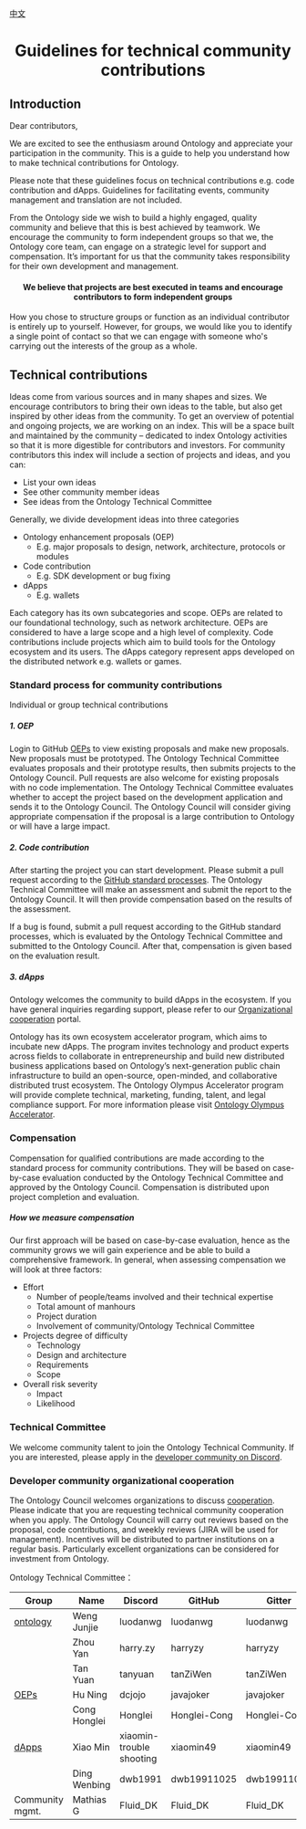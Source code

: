 [中文](https://github.com/ontio/documentation/blob/master/zh-CN/standard_process_for_contributor.md)

<h1 align="center">Guidelines for technical community contributions</h1>

## Introduction

Dear contributors,

We are excited to see the enthusiasm around Ontology and appreciate your participation in the community. This is a guide to help you understand how to make technical contributions for Ontology.

Please note that these guidelines focus on technical contributions e.g. code contribution and dApps. Guidelines for facilitating events, community management and translation are not included.

From the Ontology side we wish to build a highly engaged, quality community and believe that this is best achieved by teamwork. We encourage the community to form independent groups so that we, the Ontology core team, can engage on a strategic level for support and compensation. It’s important for us that the community takes responsibility for their own development and management.

<h4 align="center">We believe that projects are best executed in teams and encourage contributors to form independent groups</h4>

How you chose to structure groups or function as an individual contributor is entirely up to yourself. However, for groups, we would like you to identify a single point of contact so that we can engage with someone who's carrying out the interests of the group as a whole.

## Technical contributions

Ideas come from various sources and in many shapes and sizes. We encourage contributors to bring their own ideas to the table, but also get inspired by other ideas from the community.
To get an overview of potential and ongoing projects, we are working on an index. This will be a space built and maintained by the community – dedicated to index Ontology activities so that it is more digestible for contributors and investors. For community contributors this index will include a section of projects and ideas, and you can:

- List your own ideas
-	See other community member ideas
-	See ideas from the Ontology Technical Committee

Generally, we divide development ideas into three categories

- Ontology enhancement proposals (OEP)
  - E.g. major proposals to design, network, architecture, protocols or modules
- Code contribution
  - E.g. SDK development or bug fixing
- dApps
  - E.g. wallets

Each category has its own subcategories and scope. OEPs are related to our foundational technology, such as network architecture. OEPs are considered to have a large scope and a high level of complexity. Code contributions include projects which aim to build tools for the Ontology ecosystem and its users. The dApps category represent apps developed on the distributed network e.g. wallets or games.

### Standard process for community contributions

Individual or group technical contributions

##### 1. OEP

Login to GitHub [OEPs](https://github.com/ontio/OEPs) to view existing proposals and make new proposals. New proposals must be prototyped. The Ontology Technical Committee evaluates proposals and their prototype results, then submits projects to the Ontology Council. Pull requests are also welcome for existing proposals with no code implementation. The Ontology Technical Committee evaluates whether to accept the project based on the development application and sends it to the Ontology Council. The Ontology Council will consider giving appropriate compensation if the proposal is a large contribution to Ontology or will have a large impact.

##### 2. Code contribution

After starting the project you can start development. Please submit a pull request according to the [GitHub standard processes](https://help.github.com/). The Ontology Technical Committee will make an assessment and submit the report to the Ontology Council. It will then provide compensation based on the results of the assessment.

If a bug is found, submit a pull request according to the GitHub standard processes, which is evaluated by the Ontology Technical Committee and submitted to the Ontology Council. After that, compensation is given based on the evaluation result.

##### 3. dApps

Ontology welcomes the community to build dApps in the ecosystem. If you have general inquiries regarding support, please refer to our [Organizational cooperation](https://info.ont.io/cooperation/en) portal.

Ontology has its own ecosystem accelerator program, which aims to incubate new dApps. The program invites technology and product experts across fields to collaborate in entrepreneurship and build new distributed business applications based on Ontology’s next-generation public chain infrastructure to build an open-source, open-minded, and collaborative distributed trust ecosystem. The Ontology Olympus Accelerator program will provide complete technical, marketing, funding, talent, and legal compliance support. For more information please visit [Ontology Olympus Accelerator](https://medium.com/ontologynetwork/ontology-launches-ecosystem-accelerator-program-ontology-olympus-accelerator-ooa-a2ad9229de83).

### Compensation

Compensation for qualified contributions are made according to the standard process for community contributions. They will be based on case-by-case evaluation conducted by the Ontology Technical Committee and approved by the Ontology Council. Compensation is distributed upon project completion and evaluation.

##### How we measure compensation

Our first approach will be based on case-by-case evaluation, hence as the community grows we will gain experience and be able to build a comprehensive framework. In general, when assessing compensation we will look at three factors:

- Effort
  - Number of people/teams involved and their technical expertise
  - Total amount of manhours
  - Project duration
  - Involvement of community/Ontology Technical Committee
- Projects degree of difficulty
  - Technology
  - Design and architecture
  - Requirements
  - Scope
- Overall risk severity
  - Impact
  - Likelihood

### Technical Committee

We welcome community talent to join the Ontology Technical Community. If you are interested, please apply in the [developer community on Discord](https://discord.gg/4TQujHj).

### Developer community organizational cooperation

The Ontology Council welcomes organizations to discuss [cooperation](https://info.ont.io/cooperation/en). Please indicate that you are requesting technical community cooperation when you apply. The Ontology Council will carry out reviews based on the proposal, code contributions, and weekly reviews (JIRA will be used for management). Incentives will be distributed to partner institutions on a regular basis. Particularly excellent organizations can be considered for investment from Ontology.





Ontology Technical Committee：

| **Group**                                     | **Name**     | **Discord**              | **GitHub**   | **Gitter**   |
| --------------------------------------------- | ------------ | ------------------------ | ------------ | ------------ |
| [ontology](https://github.com/ontio/ontology) | Weng Junjie  | luodanwg                 | luodanwg     | luodanwg     |
|                                               | Zhou Yan     | harry.zy                 | harryzy      | harryzy      |
|                                               | Tan Yuan     | tanyuan                  | tanZiWen     | tanZiWen     |
| [OEPs](https://github.com/ontio/OEPs)         | Hu Ning      | dcjojo                   | javajoker    | javajoker    |
|                                               | Cong Honglei | Honglei                  | Honglei-Cong | Honglei-Cong |
| [dApps](https://github.com/ontio/ONTO)        | Xiao Min     | xiaomin-trouble shooting | xiaomin49    | xiaomin49    |
|                                               | Ding Wenbing | dwb1991                  | dwb19911025  | dwb19911025  |
|  Community mgmt.                              | Mathias G    | Fluid_DK                 | Fluid_DK     | Fluid_DK     |